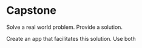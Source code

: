 # Capstone

Solve a real world problem.
Provide a solution.

Create an app that facilitates this solution.
Use both
